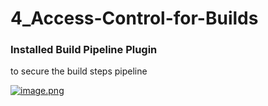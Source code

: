 # 4_Access-Control-for-Builds

### Installed Build Pipeline Plugin

to secure the build steps pipeline

[![image.png](https://bookstack.besthomelabevar.xyz/uploads/images/gallery/2024-06/scaled-1680-/MMZb8nNdy0iTESGB-image.png)](https://bookstack.besthomelabevar.xyz/uploads/images/gallery/2024-06/MMZb8nNdy0iTESGB-image.png)